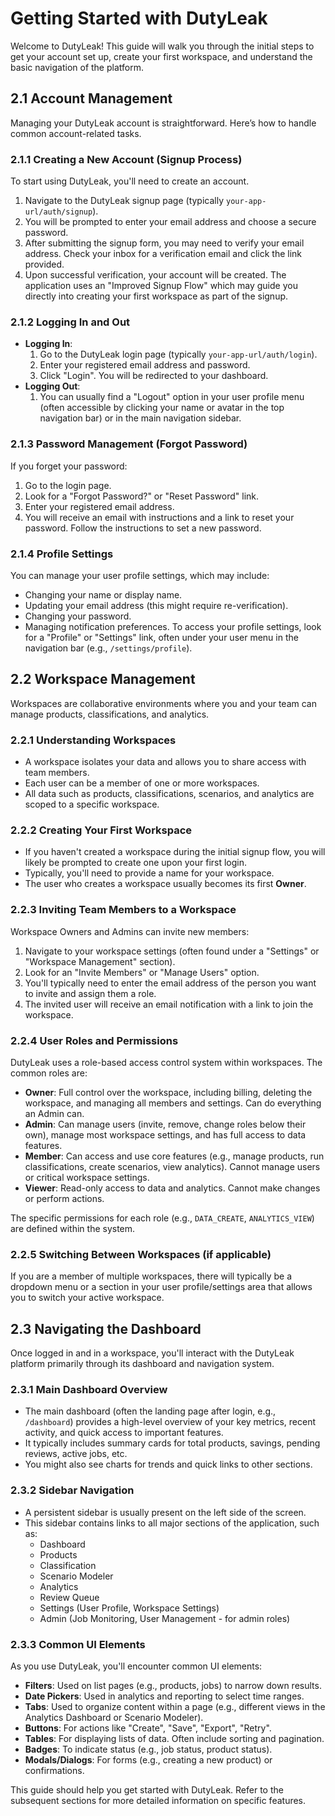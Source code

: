 # Getting Started with DutyLeak

Welcome to DutyLeak! This guide will walk you through the initial steps to get your account set up, create your first workspace, and understand the basic navigation of the platform.

## 2.1 Account Management

Managing your DutyLeak account is straightforward. Here’s how to handle common account-related tasks.

### 2.1.1 Creating a New Account (Signup Process)

To start using DutyLeak, you'll need to create an account.
1.  Navigate to the DutyLeak signup page (typically `your-app-url/auth/signup`).
2.  You will be prompted to enter your email address and choose a secure password.
3.  After submitting the signup form, you may need to verify your email address. Check your inbox for a verification email and click the link provided.
4.  Upon successful verification, your account will be created. The application uses an "Improved Signup Flow" which may guide you directly into creating your first workspace as part of the signup.

### 2.1.2 Logging In and Out

*   **Logging In**:
    1.  Go to the DutyLeak login page (typically `your-app-url/auth/login`).
    2.  Enter your registered email address and password.
    3.  Click "Login". You will be redirected to your dashboard.
*   **Logging Out**:
    1.  You can usually find a "Logout" option in your user profile menu (often accessible by clicking your name or avatar in the top navigation bar) or in the main navigation sidebar.

### 2.1.3 Password Management (Forgot Password)

If you forget your password:
1.  Go to the login page.
2.  Look for a "Forgot Password?" or "Reset Password" link.
3.  Enter your registered email address.
4.  You will receive an email with instructions and a link to reset your password. Follow the instructions to set a new password.

### 2.1.4 Profile Settings

You can manage your user profile settings, which may include:
*   Changing your name or display name.
*   Updating your email address (this might require re-verification).
*   Changing your password.
*   Managing notification preferences.
To access your profile settings, look for a "Profile" or "Settings" link, often under your user menu in the navigation bar (e.g., `/settings/profile`).

## 2.2 Workspace Management

Workspaces are collaborative environments where you and your team can manage products, classifications, and analytics.

### 2.2.1 Understanding Workspaces

*   A workspace isolates your data and allows you to share access with team members.
*   Each user can be a member of one or more workspaces.
*   All data such as products, classifications, scenarios, and analytics are scoped to a specific workspace.

### 2.2.2 Creating Your First Workspace

*   If you haven't created a workspace during the initial signup flow, you will likely be prompted to create one upon your first login.
*   Typically, you'll need to provide a name for your workspace.
*   The user who creates a workspace usually becomes its first **Owner**.

### 2.2.3 Inviting Team Members to a Workspace

Workspace Owners and Admins can invite new members:
1.  Navigate to your workspace settings (often found under a "Settings" or "Workspace Management" section).
2.  Look for an "Invite Members" or "Manage Users" option.
3.  You'll typically need to enter the email address of the person you want to invite and assign them a role.
4.  The invited user will receive an email notification with a link to join the workspace.

### 2.2.4 User Roles and Permissions

DutyLeak uses a role-based access control system within workspaces. The common roles are:
*   **Owner**: Full control over the workspace, including billing, deleting the workspace, and managing all members and settings. Can do everything an Admin can.
*   **Admin**: Can manage users (invite, remove, change roles below their own), manage most workspace settings, and has full access to data features.
*   **Member**: Can access and use core features (e.g., manage products, run classifications, create scenarios, view analytics). Cannot manage users or critical workspace settings.
*   **Viewer**: Read-only access to data and analytics. Cannot make changes or perform actions.

The specific permissions for each role (e.g., `DATA_CREATE`, `ANALYTICS_VIEW`) are defined within the system.

### 2.2.5 Switching Between Workspaces (if applicable)

If you are a member of multiple workspaces, there will typically be a dropdown menu or a section in your user profile/settings area that allows you to switch your active workspace.

## 2.3 Navigating the Dashboard

Once logged in and in a workspace, you'll interact with the DutyLeak platform primarily through its dashboard and navigation system.

### 2.3.1 Main Dashboard Overview

*   The main dashboard (often the landing page after login, e.g., `/dashboard`) provides a high-level overview of your key metrics, recent activity, and quick access to important features.
*   It typically includes summary cards for total products, savings, pending reviews, active jobs, etc.
*   You might also see charts for trends and quick links to other sections.

### 2.3.2 Sidebar Navigation

*   A persistent sidebar is usually present on the left side of the screen.
*   This sidebar contains links to all major sections of the application, such as:
    *   Dashboard
    *   Products
    *   Classification
    *   Scenario Modeler
    *   Analytics
    *   Review Queue
    *   Settings (User Profile, Workspace Settings)
    *   Admin (Job Monitoring, User Management - for admin roles)

### 2.3.3 Common UI Elements

As you use DutyLeak, you'll encounter common UI elements:
*   **Filters**: Used on list pages (e.g., products, jobs) to narrow down results.
*   **Date Pickers**: Used in analytics and reporting to select time ranges.
*   **Tabs**: Used to organize content within a page (e.g., different views in the Analytics Dashboard or Scenario Modeler).
*   **Buttons**: For actions like "Create", "Save", "Export", "Retry".
*   **Tables**: For displaying lists of data. Often include sorting and pagination.
*   **Badges**: To indicate status (e.g., job status, product status).
*   **Modals/Dialogs**: For forms (e.g., creating a new product) or confirmations.

This guide should help you get started with DutyLeak. Refer to the subsequent sections for more detailed information on specific features.
